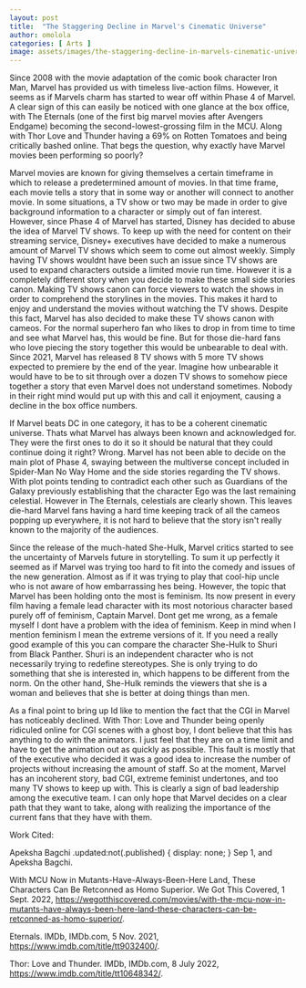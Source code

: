 ```yaml
---
layout: post
title:  "The Staggering Decline in Marvel's Cinematic Universe"
author: omolola
categories: [ Arts ]
image: assets/images/the-staggering-decline-in-marvels-cinematic-universe.webp
---
```


Since 2008 with the movie adaptation of the comic book character Iron Man, Marvel has provided us with timeless live-action films. However, it seems as if Marvels charm has started to wear off within Phase 4 of Marvel. A clear sign of this can easily be noticed with one glance at the box office, with The Eternals (one of the first big marvel movies after Avengers Endgame) becoming the second-lowest-grossing film in the MCU. Along with Thor Love and Thunder having a 69% on Rotten Tomatoes and being critically bashed online. That begs the question, why exactly have Marvel movies been performing so poorly? 

Marvel movies are known for giving themselves a certain timeframe in which to release a predetermined amount of movies. In that time frame, each movie tells a story that in some way or another will connect to another movie. In some situations, a TV show or two may be made in order to give background information to a character or simply out of fan interest. However, since Phase 4 of Marvel has started, Disney has decided to abuse the idea of Marvel TV shows. To keep up with the need for content on their streaming service, Disney+ executives have decided to make a numerous amount of Marvel TV shows which seem to come out almost weekly. Simply having TV shows wouldnt have been such an issue since TV shows are used to expand characters outside a limited movie run time. However it is a completely different story when you decide to make these small side stories canon. Making TV shows canon can force viewers to watch the shows in order to comprehend the storylines in the movies. This makes it hard to enjoy and understand the movies without watching the TV shows. Despite this fact, Marvel has also decided to make these TV shows canon with cameos. For the normal superhero fan who likes to drop in from time to time and see what Marvel has, this would be fine. But for those die-hard fans who love piecing the story together this would be unbearable to deal with. Since 2021, Marvel has released 8 TV shows with 5 more TV shows expected to premiere by the end of the year. Imagine how unbearable it would have to be to sit through over a dozen TV shows to somehow piece together a story that even Marvel does not understand sometimes. Nobody in their right mind would put up with this and call it enjoyment, causing a decline in the box office numbers.

If Marvel beats DC in one category, it has to be a coherent cinematic universe. Thats what Marvel has always been known and acknowledged for. They were the first ones to do it so it should be natural that they could continue doing it right? Wrong. Marvel has not been able to decide on the main plot of Phase 4, swaying between the multiverse concept included in Spider-Man No Way Home and the side stories regarding the TV shows. With plot points tending to contradict each other such as Guardians of the Galaxy previously establishing that the character Ego was the last remaining celestial. However in The Eternals, celestials are clearly shown. This leaves die-hard Marvel fans having a hard time keeping track of all the cameos popping up everywhere, it is not hard to believe that the story isn't really known to the majority of the audiences.

Since the release of the much-hated She-Hulk, Marvel critics started to see the uncertainty of Marvels future in storytelling. To sum it up perfectly it seemed as if Marvel was trying too hard to fit into the comedy and issues of the new generation. Almost as if it was trying to play that cool-hip uncle who is not aware of how embarrassing hes being. However, the topic that Marvel has been holding onto the most is feminism. Its now present in every film having a female lead character with its most notorious character based purely off of feminism, Captain Marvel. Dont get me wrong, as a female myself I dont have a problem with the idea of feminism. Keep in mind when I mention feminism I mean the extreme versions of it. If you need a really good example of this you can compare the character She-Hulk to Shuri from Black Panther. Shuri is an independent character who is not necessarily trying to redefine stereotypes. She is only trying to do something that she is interested in, which happens to be different from the norm. On the other hand, She-Hulk reminds the viewers that she is a woman and believes that she is better at doing things than men.

As a final point to bring up Id like to mention the fact that the CGI in Marvel has noticeably declined. With Thor: Love and Thunder being openly ridiculed online for CGI scenes with a ghost boy, I dont believe that this has anything to do with the animators. I just feel that they are on a time limit and have to get the animation out as quickly as possible. This fault is mostly that of  the executive who decided it was a good idea to increase the number of projects without increasing the amount of staff. So at the moment, Marvel has an incoherent story, bad CGI, extreme feminist undertones, and too many TV shows to keep up with. This is clearly a sign of bad leadership among the executive team. I can only hope that Marvel decides on a clear path that they want to take, along with realizing the importance of the current fans that they have with them.

Work Cited:

Apeksha Bagchi .updated:not(.published) { display: none; } Sep 1, and Apeksha Bagchi.

With MCU Now in Mutants-Have-Always-Been-Here Land, These Characters Can Be Retconned as Homo Superior. We Got This Covered, 1 Sept. 2022, https://wegotthiscovered.com/movies/with-the-mcu-now-in-mutants-have-always-been-here-land-these-characters-can-be-retconned-as-homo-superior/. 

Eternals. IMDb, IMDb.com, 5 Nov. 2021, https://www.imdb.com/title/tt9032400/. 

Thor: Love and Thunder. IMDb, IMDb.com, 8 July 2022, https://www.imdb.com/title/tt10648342/. 


